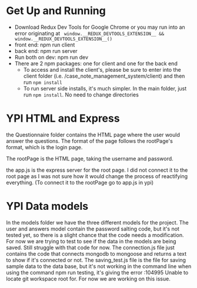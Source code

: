 # Get Up and Running

- Download Redux Dev Tools for Google Chrome or you may run into an error originating at ```  window.__REDUX_DEVTOOLS_EXTENSION__ && window.__REDUX_DEVTOOLS_EXTENSION__() ```
- front end: npm run client
- back end: npm run server
- Run both on dev: npm run dev
- There are 2 npm packages: one for client and one for the back end
    - To access and install the client's, please be sure to enter into the client folder (i.e. /case_note_management_system/client) and then run `npm install`
    - To run server side installs, it's much simpler. In the main folder, just run `npm install`. No need to change directories


# YPI HTML and Express


the Questionnaire folder contains the HTML page where the user would answer the questions. The format of the page
follows the rootPage's format, which is the login page.

The rootPage is the HTML page, taking the username and password.

the app.js is the express server for the root page. I did not connect it to the root page as I was not sure how
it would change the process of reactifying everything. (To connect it to the rootPage go to app.js in ypi)


# YPI Data models

In the models folder we have the three different models for the project. The user and answers model contain the password salting code, but it's not tested yet, so there is a slight chance that the code needs a modification. For now we are trying to test to see if the data in the models are being saved. Still struggle with that code for now. The connection.js file just contains the code that connects mongodb to mongoose and returns a text to show if it's connected or not. The saving_test.js file is the file for saving sample data to the data base, but it's not working in the command line when using the command npm run testing, it's giving the error <embedded>:104995 Unable to locate git workspace root for. For now we are working on this issue.


